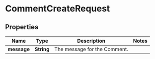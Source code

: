 # CommentCreateRequest

## Properties
Name | Type | Description | Notes
------------ | ------------- | ------------- | -------------
**message** | **String** | The message for the Comment. | 
